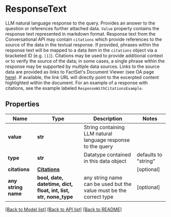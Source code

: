 # ResponseText

LLM natural language response to the query. Provides an answer to the question or references further attached data. `Value` property contains the response text represented in markdown format.   Response text from the Conversational API may contain `citations` which provide references to the source of the data in the textual response. If provided, phrases within the response text will be mapped to a data item in the `citations` object via a bracketed ID (e.g. `[1]`). Citations may be used to provide additional context or to verify the source of the data; in some cases, a single phrase within the response may be supported by multiple data sources. Links to the source data are provided as links to FactSet's Document Viewer (see OA page [here](https://my.apps.factset.com/oa/pages/17390)). If available, the link URL will directly point to the excerpted content highlighted within the document.  For an example of a response with citations, see the example labeled `ResponseWithCitationsExample`. 

## Properties
Name | Type | Description | Notes
------------ | ------------- | ------------- | -------------
**value** | **str** | String containing LLM natural language response to the query | 
**type** | **str** | Datatype contained in this data object | defaults to "string"
**citations** | [**Citations**](Citations.md) |  | [optional] 
**any string name** | **bool, date, datetime, dict, float, int, list, str, none_type** | any string name can be used but the value must be the correct type | [optional]

[[Back to Model list]](../README.md#documentation-for-models) [[Back to API list]](../README.md#documentation-for-api-endpoints) [[Back to README]](../README.md)


